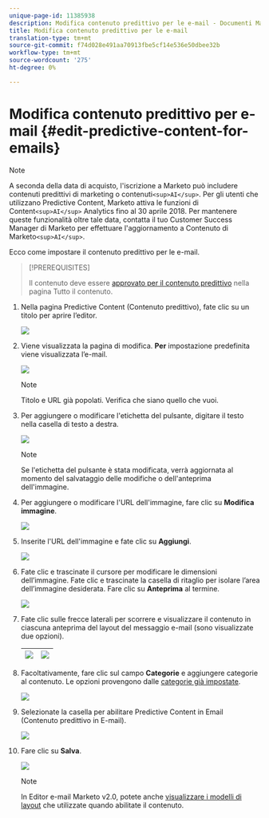 ```yaml
---
unique-page-id: 11385938
description: Modifica contenuto predittivo per le e-mail - Documenti Marketo - Documentazione prodotto
title: Modifica contenuto predittivo per le e-mail
translation-type: tm+mt
source-git-commit: f74d028e491aa70913fbe5cf14e536e50dbee32b
workflow-type: tm+mt
source-wordcount: '275'
ht-degree: 0%

---
```



# Modifica contenuto predittivo per e-mail {#edit-predictive-content-for-emails}

>[!NOTE]
>
>A seconda della data di acquisto, l&#39;iscrizione a Marketo può includere contenuti predittivi di marketing o contenuti`<sup>AI</sup>`. Per gli utenti che utilizzano Predictive Content, Marketo attiva le funzioni di Content`<sup>AI</sup>` Analytics fino al 30 aprile 2018. Per mantenere queste funzionalità oltre tale data, contatta il tuo Customer Success Manager di Marketo per effettuare l&#39;aggiornamento a Contenuto di Marketo`<sup>AI</sup>`.

Ecco come impostare il contenuto predittivo per le e-mail.

>[!PREREQUISITES]
>
>Il contenuto deve essere [approvato per il contenuto predittivo](/help/marketo/product-docs/predictive-content/working-with-all-content/approve-a-title-for-predictive-content.md) nella pagina Tutto il contenuto.

1. Nella pagina Predictive Content (Contenuto predittivo), fate clic su un titolo per aprire l’editor.

   ![](assets/image2017-10-3-9-3a30-3a25.png)

1. Viene visualizzata la pagina di modifica. **Per** impostazione predefinita viene visualizzata l’e-mail.

   ![](assets/image2017-10-3-9-3a31-3a18.png)

   >[!NOTE]
   >
   >Titolo e URL già popolati. Verifica che siano quello che vuoi.

1. Per aggiungere o modificare l&#39;etichetta del pulsante, digitare il testo nella casella di testo a destra.

   ![](assets/image2017-10-3-9-3a32-3a18.png)

   >[!NOTE]
   >
   >Se l&#39;etichetta del pulsante è stata modificata, verrà aggiornata al momento del salvataggio delle modifiche o dell&#39;anteprima dell&#39;immagine.

1. Per aggiungere o modificare l&#39;URL dell&#39;immagine, fare clic su **Modifica immagine**.

   ![](assets/image2017-10-3-9-3a33-3a11.png)

1. Inserite l&#39;URL dell&#39;immagine e fate clic su **Aggiungi**.

   ![](assets/five.png)

1. Fate clic e trascinate il cursore per modificare le dimensioni dell’immagine. Fate clic e trascinate la casella di ritaglio per isolare l’area dell’immagine desiderata. Fare clic su **Anteprima** al termine.

   ![](assets/six.png)

1. Fate clic sulle frecce laterali per scorrere e visualizzare il contenuto in ciascuna anteprima del layout del messaggio e-mail (sono visualizzate due opzioni).

   | ![](assets/sevena.png) | ![](assets/sevenb.png) |
   |---|---|

1. Facoltativamente, fare clic sul campo **Categorie** e aggiungere categorie al contenuto. Le opzioni provengono dalle [categorie già impostate](/help/marketo/product-docs/predictive-content/getting-started/set-up-categories.md).

   ![](assets/eight.png)

1. Selezionate la casella per abilitare Predictive Content in Email (Contenuto predittivo in E-mail).

   ![](assets/nine.png)

1. Fare clic su **Salva**.

   ![](assets/save.png)

   >[!NOTE]
   >
   >In Editor e-mail Marketo v2.0, potete anche [visualizzare i modelli di layout](/help/marketo/product-docs/predictive-content/enabling-predictive-content/enable-predictive-content-in-emails.md) che utilizzate quando abilitate il contenuto.
